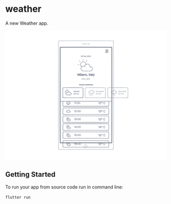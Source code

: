 # weather

A new Weather app.

![Wireframe](/assets/images/repo/wireframe.png "Wireframe Weather App")


## Getting Started

To run your app from source code run in command line:

`flutter run`
